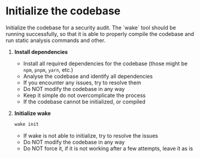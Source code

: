 # Initialize the codebase

<task>
Initialize the codebase for a security audit. The `wake` tool should be running successfully, so that it is able to properly compile the codebase and run static analysis commands and other.
</task>


<steps>

1. **Install dependencies**
    - Install all required dependencies for the codebase (those might be `npm`, `pnpm`, `yarn`, etc.)
    - Analyse the codebase and identify all dependencies
    - If you encounter any issues, try to resolve them
    - Do NOT modify the codebase in any way
    - Keep it simple do not overcomplicate the process
    - If the codebase cannot be initialized, or compiled

2. **Initialize wake**
   ```bash
   wake init
   ```
    - If wake is not able to initialize, try to resolve the issues
    - Do NOT modify the codebase in any way
    - Do NOT force it, if it is not working after a few attempts, leave it as is

</steps>